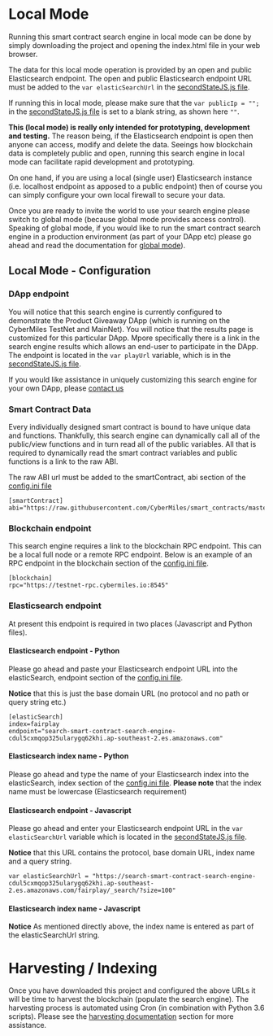 # Local Mode

Running this smart contract search engine in local mode can be done by simply downloading the project and opening the index.html file in your web browser.

The data for this local mode operation is provided by an open and public Elasticsearch endpoint. The open and public Elasticsearch endpoint URL must be added to the `var elasticSearchUrl` in the [secondStateJS.js file](../js/secondStateJS.js).

If running this in local mode, please make sure that the `var publicIp = "";` in the [secondStateJS.js file](../js/secondStateJS.js) is set to a blank string, as shown here `""`.

**This (local mode) is really only intended for prototyping, development and testing.** The reason being, if the Elasticsearch endpoint is open then anyone can access, modify and delete the data. Seeings how blockchain data is completely public and open, running this search engine in local mode can facilitate rapid development and prototyping. 

On one hand, if you are using a local (single user) Elasticsearch instance (i.e. localhost endpoint as apposed to a public endpoint) then of course you can simply configure your own local firewall to secure your data. 

Once you are ready to invite the world to use your search engine please switch to global mode (because global mode provides access control). Speaking of global mode, if you would like to run the smart contract search engine in a production environment (as part of your DApp etc) please go ahead and read the documentation for [global mode](./global_mode.md)).

## Local Mode - Configuration

### DApp endpoint

You will notice that this search engine is currently configured to demonstrate the Product Giveaway DApp (which is running on the CyberMiles TestNet and MainNet). You will notice that the results page is customized for this particular DApp. Mpore specifically there is a link in the search engine results which allows an end-user to participate in the DApp. The endpoint is located in the `var playUrl` variable, which is in the [secondStateJS.js file](../js/secondStateJS.js).

If you would like assistance in uniquely customizing this search engine for your own DApp, please [contact us](https://www.secondstate.io/)

### Smart Contract Data

Every individually designed smart contract is bound to have unique data and functions. Thankfully, this search engine can dynamically call all of the public/view functions and in turn read all of the public variables. All that is required to dynamically read the smart contract variables and public functions is a link to the raw ABI.

The raw ABI url must be added to the smartContract, abi section of the [config.ini file](../python/config.ini)

```
[smartContract]
abi="https://raw.githubusercontent.com/CyberMiles/smart_contracts/master/FairPlay/v1/dapp/FairPlay.abi"
```

### Blockchain endpoint

This search engine requires a link to the blockchain RPC endpoint. This can be a local full node or a remote RPC endpoint. Below is an example of an RPC endpoint in the blockchain section of the [config.ini file](../python/config.ini).
```
[blockchain]
rpc="https://testnet-rpc.cybermiles.io:8545"
```

### Elasticsearch endpoint

At present this endpoint is required in two places (Javascript and Python files).

#### Elasticsearch endpoint - Python

Please go ahead and paste your Elasticsearch endpoint URL into the elasticSearch, endpoint section of the [config.ini file](../python/config.ini). 

**Notice** that this is just the base domain URL (no protocol and no path or query string etc.)

```
[elasticSearch]
index=fairplay
endpoint="search-smart-contract-search-engine-cdul5cxmqop325ularygq62khi.ap-southeast-2.es.amazonaws.com"
```
#### Elasticsearch index name - Python

Please go ahead and type the name of your Elasticsearch index into the elasticSearch, index section of the [config.ini file](../python/config.ini). **Please note** that the index name must be lowercase (Elasticsearch requirement)

#### Elasticsearch endpoint - Javascript

Please go ahead and enter your Elasticsearch endpoint URL in the `var elasticSearchUrl` variable which is located in the [secondStateJS.js file](../js/secondStateJS.js).

**Notice** that this URL contains the protocol, base domain URL, index name and a query string.

```
var elasticSearchUrl = "https://search-smart-contract-search-engine-cdul5cxmqop325ularygq62khi.ap-southeast-2.es.amazonaws.com/fairplay/_search/?size=100"
```

#### Elasticsearch index name - Javascript

**Notice** As mentioned directly above, the index name is entered as part of the elasticSearchUrl string.

# Harvesting / Indexing

Once you have downloaded this project and configured the above URLs it will be time to harvest the blockchain (populate the search engine). The harvesting process is automated using Cron (in combination with Python 3.6 scripts). Please see the [harvesting documentation](./harvesting.md) section for more assistance.

